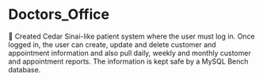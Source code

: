 # Doctors_Office

	Created Cedar Sinai-like patient system where the user must log in. Once logged in, the user can create, update and delete customer and appointment information and also pull daily, weekly and 
monthly customer and appointment reports. The information is kept safe by a MySQL Bench database.
